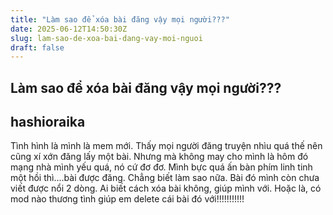 ```yaml
---
title: "Làm sao để xóa bài đăng vậy mọi người???"
date: 2025-06-12T14:50:30Z
slug: lam-sao-de-xoa-bai-dang-vay-moi-nguoi
draft: false
---
```


## Làm sao để xóa bài đăng vậy mọi người???

## hashioraika

Tình hình là mình là mem mới. Thấy mọi người đăng truyện nhìu quá thế nên cũng xí xớn đăng lấy một bài. Nhưng mà không may cho mình là hôm đó mạng nhà mình yếu quá, nó cứ đơ đơ. Mình bực quá ấn bàn phím linh tinh một hồi thì....bài được đăng. Chẳng biết làm sao nữa. Bài đó mình còn chưa viết được nổi 2 dòng. Ai biết cách xóa bài không, giúp mình với. Hoặc là, có mod nào thương tình giúp em delete cái bài đó với!!!!!!!!!!!